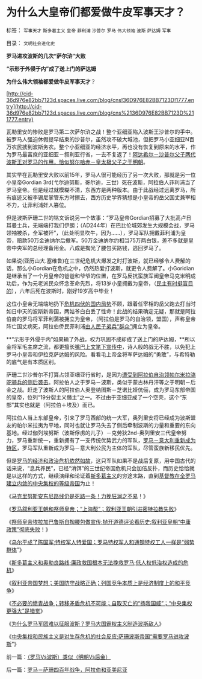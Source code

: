 # 为什么大皇帝们都爱做牛皮军事天才？

标签： `军事天才` `斯多葛主义` `皇帝` `菲利浦` `沙普尔` `罗马` `伟大领袖` `波斯` `萨达姆` `军事` 

目录： `文明社会进化史`

**罗马进攻波斯的几次“萨尔浒”大败**

**“示形于外侵于内”成了送上门的萨达姆**

**为什么伟大领袖都爱做牛皮军事天才**？

[http://cid-36d976e82bb7123d.spaces.live.com/blog/cns!36D976E82BB7123D!1777.entry](http://cid-36d976e82bb7123d.spaces.live.com/blog/cns%2136D976E82BB7123D%211777.entry)

瓦勒里安的惨败是罗马第二次萨尔浒之战！整个亚细亚陷入波斯王沙普尔的手中。被罗马人强迫休假提早结束的沙普尔，虽然攻不破大城池，但把罗马小亚细亚N百万农民掳到波斯务农。整个小亚细亚的经济水平，再也没有恢复到原来的水平，作为罗马最富庶的亚细亚－叙利亚行省，一去不复返了！[阿达希尔－沙普尔父子两代波斯王对罗马的作用，恰似努尔哈赤－皇太极父子之于明朝](http://cid-36d976e82bb7123d.spaces.live.com/blog/cns%2136D976E82BB7123D%211627.entry)。

其实早在瓦勒里安大败以前15年，罗马人很可能经历了另一次大败，那就是另一位小皇帝Gordian
3rd(弋尔迪努斯，哥尔迪，三世）死在波斯，阿拉伯人菲利浦当了罗马皇帝。但是经过就模糊不清，东西方是两种版本。由于此战经过远离罗马，所有痕迹又被李锡尼掌管东方时擦去，西方历史学界猜想是小皇帝的岳父国丈兼宰相不力，让菲利浦奸人篡位。

但是波斯萨珊二世的铭文诉说另一个故事：“罗马皇帝Gordian招募了大批高卢日耳曼士兵，无端端打我们伊朗；（AD244年）在巴比伦城郊发生大规模会战，罗马领袖被杀，全军被歼”，（此处明显吹牛，因为……），罗马军队拥戴菲利浦为皇帝，赔款50万金迪纳尔后撤军。50万金迪纳尔约相当75万两白银，差不多就是皇帝中央军的总经理备用金。八成是掏光了腰包买路钱，逃回罗马了。

如果说(亚历山大.塞维鲁)在三世纪危机大爆发之时打波斯，就已经够令人费解的话，那么小Gordian在危机之中，仍然热爱打波斯，就更令人费解了。小Goridian是继承当了一个月皇帝的爸爸和爷爷的位置，在罗马反抗蛮族军阀皇帝马克米明成功后，作为元老派民众怀念革命先烈，将13岁小童拥戴为皇帝，（[民主有时挺盲目的](../../../2010/6/27/democray原意是平民(demos)疯狂(cracy)，区别在人权.md)），六年后死在波斯时，刚好19岁高中毕业！

这位小皇帝无端端地扔下[危机四伏的国内局势](../../../2010/8/29/中央集权令罗马“独”亦裂不独也分裂.md)不顾，跟着任宰相的岳父跑去打当时如日中天的波斯新帝国，两姑爷白白丢了性命！此战的结果确定无疑，那就是阿拉伯裔的罗马将军菲利蒲被拥立为皇帝，（阿拉伯是罗马的自治领，盟国），声称皇帝阵亡国丈病死，阿拉伯侨民菲利浦[由人民子弟兵“群众”](../../../2010/9/1/罗马军队由国军到党军再进化成皇军.md)拥立为皇帝。



**“示形于外侵于内”如果输了外战，权力巩固不成却成了送上门的萨达姆，**所以金将军毛主席之流，都更擅长[嘴巴上文笔下宣传中](http://hi.baidu.com/darthchn/blog/item/1258a6310e58f390a9018e8c.html)，诗人般的战无不胜，以免犯上罗马小皇帝和伊拉克萨达姆的风险。看看毛上帝金将军萨达姆的“勇敢”，与希特勒的底气是有本质区别。

萨珊二世沙普尔不打算占领亚细亚行省时，是因为[遭受到阿拉伯自治领帕尔米拉骆驼骑兵的侧后袭击](../../../2010/8/28/罗马帝国崩溃前的挣扎，三世纪危机的颠峰.md)。阿拉伯人之于罗马－波斯，类似于蒙古林丹汗等之于明朝－后金之战。赶走了波斯人的阿拉伯人奥登纳图斯－芝诺比娅伉俪，成为罗马东部帝国的皇帝，位列“19分裂主义僭主”之一。不过由于亚细亚成了一个空壳，这个“东部”其实也就是（阿拉伯＋埃及）而已。

阿拉伯人当上东部皇帝，引来了罗马西部的统一大军，奥列里安将已经成为波斯盟友的帕尔米拉夷为平地，同时也就让罗马失去了侧后牵制波斯的力量和重要的东向基地。经过伽列埃努斯（波斯俘虏的儿子）－克劳狄2nd-奥列里安三代皇帝努力，罗马重新统一，重新拥有了一支传统优势武力的军队，[罗马－意大利重新成为特区](../../../2010/8/28/罗马帝国户籍制度和房地产泡沫；.md)，罗马军队重新成为罗马－意大利公民为主体的军队，尽管蛮族新移民优先。

但是[罗马的经济和政治危机依然如故](../../../2010/8/29/中央集权令罗马“独”亦裂不独也分裂.md)，这只军队如果不是战后复原，用中国古代的话来说，“息兵养民”，已经“消饵”的三世纪帝国危机只会加倍反扑，而历史恰恰就是以这样的方式，继续演绎和论证着[斯多葛主义](../../../2010/8/19/斯多葛伦理弱点，和西塞罗的私有财产.md)的穷途末路，直到[基督教在全罗马建立内敛的中央集权的等级帝国](../../../2010/8/29/公有制革命成功了，&nbsp;不缺信仰了，罗马帝国灭亡了.md)为止！





《[马克里努斯安东尼路线仍是死路一条！力挽狂澜之不易](../../../2010/9/5/“黑人皇帝”的哈德良路线仍是死路一条.md)！》

《[罗马叙利亚王朝和祭师皇帝；“上海帮”；叙利亚王朝引进密特拉教失败](../../../2010/9/6/罗马叙利亚王朝和“上海邦”祭师皇帝.md)》

《[祭师皇帝埃拉加巴鲁斯自掏腰包做宣传;抛开道德评论看历史;叙利亚皇朝“中庸政策”彻底失败](../../../2010/9/6/叙利亚王朝“中庸政策”彻底失败！.md)！》

《[乌尔平成了陈国军;特权军人特爱国；罗马特权军人和通钢特权工人一样是“弱势群体](../../../2010/9/6/“波斯未灭，何以减薪”.md)”》

《[斯多葛主义和奥勒良路线;廉政救国根本无法挽救罗马;低人权低治权造成的危机](../../../2010/9/7/奥勒良路线，廉政无法挽救罗马.md)》

《[叙利亚帝国梦想；美国防守战略正确；列国竞争本质上是经济制度上的和平竞争](../../../2010/9/7/国家之间本质上是经济制度的和平竞争.md)》

《[不必要的愤青战争；转移矛盾危机不可能；自取灭亡的“扬我国威”；“中央集权更强大”是错觉](../../../2010/9/7/战争转移危机矛盾不可能；中央集权强大是错觉.md)》

《[为什么罗马军团难以征服波斯？罗马大国霸权主义制造波斯敌人](../../../2010/9/8/为什么罗马军团难以征服波斯？.md)》

《[中央集权和民族主义是对生存危机的社会反应;萨珊波斯帝国“需要罗马进攻波斯](../../../2010/9/8/（罗马Vs波斯）类似（明朝Vs后金）.md)”》

前一篇：[（罗马Vs波斯）类似（明朝Vs后金）](../../../2010/9/8/（罗马Vs波斯）类似（明朝Vs后金）.md)

后一篇：[罗马－萨珊四百年战争，阿拉伯和亚美尼亚](../../../2010/9/8/罗马－萨珊四百年战争，阿拉伯和亚美尼亚.md)
